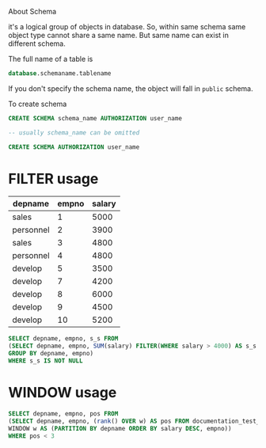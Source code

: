 About Schema

it's a logical group of objects in database. So, within same schema same object type cannot share a same name. But same name can exist in different schema.

The full name of a table is
```sql
database.schemaname.tablename
```

If you don't specify the schema name, the object will fall in `public` schema.

To create schema
```sql
CREATE SCHEMA schema_name AUTHORIZATION user_name

-- usually schema_name can be omitted

CREATE SCHEMA AUTHORIZATION user_name
```

# FILTER usage

|depname|empno|salary|
|-|-|-|
|sales|1|5000|
|personnel|2|3900|
|sales|3|4800|
|personnel|4|4800|
|develop|5|3500|
|develop|7|4200|
|develop|8|6000|
|develop|9|4500|
|develop|10|5200|

```sql
SELECT depname, empno, s_s FROM 
(SELECT depname, empno, SUM(salary) FILTER(WHERE salary > 4000) AS s_s FROM documentation_test_salary
GROUP BY depname, empno)
WHERE s_s IS NOT NULL
```

# WINDOW usage

```sql
SELECT depname, empno, pos FROM
(SELECT depname, empno, (rank() OVER w) AS pos FROM documentation_test_salary
WINDOW w AS (PARTITION BY depname ORDER BY salary DESC, empno))
WHERE pos < 3
```

